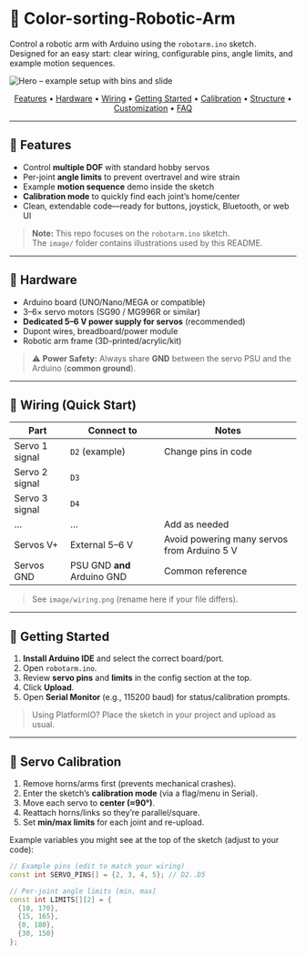 # 🤖 Color-sorting-Robotic-Arm

Control a robotic arm with Arduino using the `robotarm.ino` sketch.  
Designed for an easy start: clear wiring, configurable pins, angle limits,
and example motion sequences.

![Hero – example setup with bins and slide](image/robotarm-hero.png)

<p align="center">
  <a href="#features">Features</a> •
  <a href="#hardware">Hardware</a> •
  <a href="#wiring-quick-start">Wiring</a> •
  <a href="#getting-started">Getting Started</a> •
  <a href="#servo-calibration">Calibration</a> •
  <a href="#project-structure">Structure</a> •
  <a href="#customization">Customization</a> •
  <a href="#troubleshooting--faq">FAQ</a>
</p>

---

## 🌟 Features

- Control **multiple DOF** with standard hobby servos  
- Per-joint **angle limits** to prevent overtravel and wire strain  
- Example **motion sequence** demo inside the sketch  
- **Calibration mode** to quickly find each joint’s home/center  
- Clean, extendable code—ready for buttons, joystick, Bluetooth, or web UI

> **Note:** This repo focuses on the `robotarm.ino` sketch.  
> The `image/` folder contains illustrations used by this README.

---

## 🧩 Hardware

- Arduino board (UNO/Nano/MEGA or compatible)  
- 3–6× servo motors (SG90 / MG996R or similar)  
- **Dedicated 5–6 V power supply for servos** (recommended)  
- Dupont wires, breadboard/power module  
- Robotic arm frame (3D-printed/acrylic/kit)

> ⚠️ **Power Safety:** Always share **GND** between the servo PSU and the Arduino
> (**common ground**).

---

## 🔌 Wiring (Quick Start)

| Part | Connect to | Notes |
| --- | --- | --- |
| Servo 1 signal | `D2` (example) | Change pins in code |
| Servo 2 signal | `D3` |  |
| Servo 3 signal | `D4` |  |
| … | … | Add as needed |
| Servos V+ | External 5–6 V | Avoid powering many servos from Arduino 5 V |
| Servos GND | PSU GND **and** Arduino GND | Common reference |

> See `image/wiring.png` (rename here if your file differs).

---

## 🚀 Getting Started

1. **Install Arduino IDE** and select the correct board/port.  
2. Open `robotarm.ino`.  
3. Review **servo pins** and **limits** in the config section at the top.  
4. Click **Upload**.  
5. Open **Serial Monitor** (e.g., 115200 baud) for status/calibration prompts.

> Using PlatformIO? Place the sketch in your project and upload as usual.

---

## 🎯 Servo Calibration

1. Remove horns/arms first (prevents mechanical crashes).  
2. Enter the sketch’s **calibration mode** (via a flag/menu in Serial).  
3. Move each servo to **center (≈90°)**.  
4. Reattach horns/links so they’re parallel/square.  
5. Set **min/max limits** for each joint and re-upload.

Example variables you might see at the top of the sketch (adjust to your code):

```cpp
// Example pins (edit to match your wiring)
const int SERVO_PINS[] = {2, 3, 4, 5}; // D2..D5

// Per-joint angle limits [min, max]
const int LIMITS[][2] = {
  {10, 170},
  {15, 165},
  {0, 180},
  {30, 150}
};
